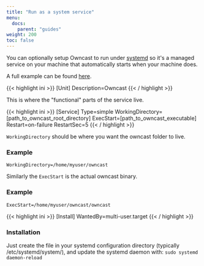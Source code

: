 ```yaml
---
title: "Run as a system service"
menu:
  docs:
    parent: "guides"
weight: 200
toc: false
---
```


You can optionally setup Owncast to run under [systemd](https://systemd.io/) so it's a managed service on your machine that automatically starts when your machine does.

A full example can be found [here](https://github.com/owncast/owncast/blob/master/examples/owncast-sample.service).

{{< highlight ini >}}
[Unit]
Description=Owncast
{{< / highlight >}}

This is where the "functional" parts of the service live.

{{< highlight ini >}}
[Service]
Type=simple
WorkingDirectory=[path_to_owncast_root_directory]
ExecStart=[path_to_owncast_executable]
Restart=on-failure
RestartSec=5
{{< / highlight >}}

`WorkingDirectory` should be where you want the owncast folder to live.

### Example

`WorkingDirectory=/home/myuser/owncast`

Similarly the `ExecStart` is the actual owncast binary.

### Example

`ExecStart=/home/myuser/owncast/owncast`

{{< highlight ini >}}
[Install]
WantedBy=multi-user.target
{{< / highlight >}}

### Installation

Just create the file in your systemd configuration directory (typically /etc/systemd/system/), and update the systemd daemon with:
`sudo systemd daemon-reload`
